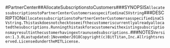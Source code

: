 #PartnerCenter##AllocateSubscriptionstoCustomers###SYNOPSIS```AllocatessubscriptionstoPartnerCenterCustomersasspecifiedinaCSVstring```###DESCRIPTION```AllocatessubscriptionstoPartnerCenterCustomersasspecifiedinaCSVstring.Thistaskdoesnotchecktoseeifthecustomeriscurrentlyalreadyallocatedthesubscriptions.Runningthistaskforacustomerwithexistingsubscriptionsmayresultinthecustomerhavingextraunusedsubscriptions.```###NOTES```Version:1.3.0Lastupdated:1November2018Copyright(c)BitTitan,Inc.Allrightsreserved.LicensedundertheMITLicense.```
